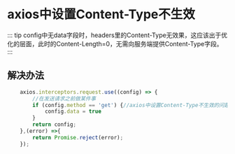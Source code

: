 # axios中设置Content-Type不生效

::: tip
config中无data字段时，headers里的Content-Type无效果，这应该出于优化的层面，此时的Content-Length=0，无需向服务端提供Content-Type字段。
:::

## 解决办法
```js
    axios.interceptors.request.use((config) => {
        //在发送请求之前做某件事
        if (config.method == 'get') {//axios中设置Content-Type不生效的问题
            config.data = true
        }
        return config;
    },(error) =>{
        return Promise.reject(error);
    });

```
